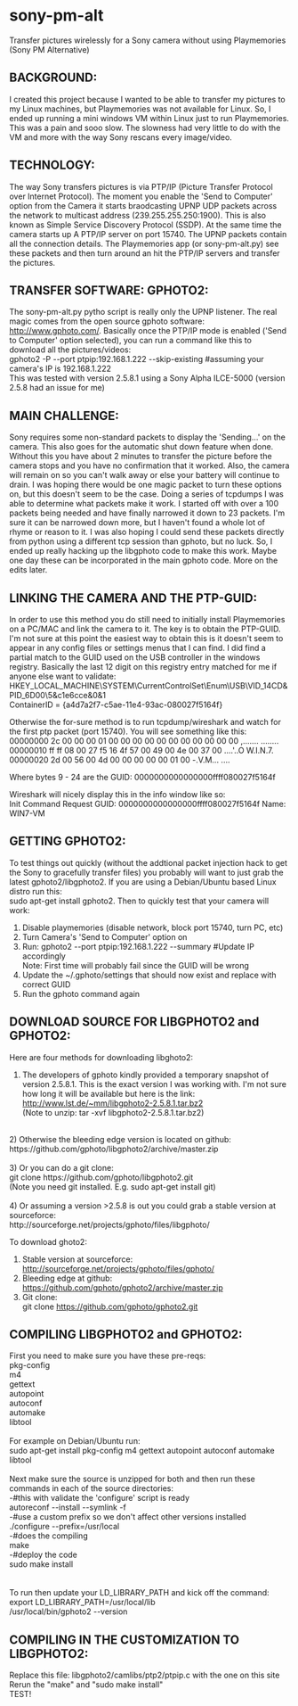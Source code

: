 # sony-pm-alt
Transfer pictures wirelessly for a Sony camera without using Playmemories (Sony PM Alternative)

BACKGROUND:
-----------------------------------------------------------------
I created this project because I wanted to be able to transfer my pictures to my Linux machines, but Playmemories was not available for Linux.  So, I ended up running a mini windows VM within Linux just to run Playmemories.  This was a pain and sooo slow.  The slowness had very little to do with the VM and more with the way Sony rescans every image/video.

TECHNOLOGY:
-----------------------------------------------------------------
The way Sony transfers pictures is via PTP/IP (Picture Transfer Protocol over Internet Protocol).  The moment you enable the 'Send to Computer' option from the Camera it starts braodcasting UPNP UDP packets across the network to multicast address (239.255.255.250:1900).  This is also known as Simple Service Discovery Protocol (SSDP).  At the same time the camera starts up A PTP/IP server on port 15740.  The UPNP packets contain all the connection details.  The Playmemories app (or sony-pm-alt.py) see these packets and then turn around an hit the PTP/IP servers and transfer the pictures.

TRANSFER SOFTWARE: GPHOTO2:
-----------------------------------------------------------------
The sony-pm-alt.py pytho script is really only the UPNP listener.  The real magic comes from the open source gphoto software: http://www.gphoto.com/.  Basically once the PTP/IP mode is enabled ('Send to Computer' option selected), you can run a command like this to download all the pictures/videos: <br>
gphoto2 -P --port ptpip:192.168.1.222 --skip-existing   #assuming your camera's IP is 192.168.1.222 <br>
This was tested with version 2.5.8.1 using a Sony Alpha ILCE-5000  (version 2.5.8 had an issue for me) <br>

MAIN CHALLENGE:
-----------------------------------------------------------------
Sony requires some non-standard packets to display the 'Sending...' on the camera.  This also goes for the automatic shut down feature when done.  Without this you have about 2 minutes to transfer the picture before the camera stops and you have no confirmation that it worked.  Also, the camera will remain on so you can't walk away or else your battery will continue to drain.  I was hoping there would be one magic packet to turn these options on, but this doesn't seem to be the case.  Doing a series of tcpdumps I was able to determine what packets make it work.  I started off with over a 100 packets being needed and have finally narrowed it down to 23 packets.  I'm sure it can be narrowed down more, but I haven't found a whole lot of rhyme or reason to it.  I was also hoping I could send these packets directly from python using a different tcp session than gphoto, but no luck.  So, I ended up really hacking up the libgphoto code to make this work.  Maybe one day these can be incorporated in the main gphoto code.  More on the edits later.

LINKING THE CAMERA AND THE PTP-GUID:
-----------------------------------------------------------------
In order to use this method you do still need to initially install Playmemories on a PC/MAC and link the camera to it.  The key is to obtain the PTP-GUID.  I'm not sure at this point the easiest way to obtain this is it doesn't seem to appear in any config files or settings menus that I can find.  I did find a partial match to the GUID used on the USB controller in the windows registry.  Basically the last 12 digit on this registry entry matched for me if anyone else want to validate: <br>
HKEY_LOCAL_MACHINE\SYSTEM\CurrentControlSet\Enum\USB\VID_14CD&PID_6D00\5&c1e6cce&0&1 <br>
ContainerID = {a4d7a2f7-c5ae-11e4-93ac-080027f5164f}

Otherwise the for-sure method is to run tcpdump/wireshark and watch for the first ptp packet (port 15740).  You will see something like this: <br>
00000000  2c 00 00 00 01 00 00 00  00 00 00 00 00 00 00 00 ,....... ........ <br>
00000010  ff ff 08 00 27 f5 16 4f  57 00 49 00 4e 00 37 00 ....'..O W.I.N.7. <br>
00000020  2d 00 56 00 4d 00 00 00  00 00 01 00             -.V.M... .... <br>

Where bytes 9 - 24 are the GUID: 0000000000000000ffff080027f5164f <br>

Wireshark will nicely display this in the info window like so: <br>
Init Command Request GUID: 0000000000000000ffff080027f5164f Name: WIN7-VM <br>

GETTING GPHOTO2:
-------------------------------------------------------------------
To test things out quickly (without the addtional packet injection hack to get the Sony to gracefully transfer files) you probably will want to just grab the latest gphoto2/libgphoto2.  If you are using a Debian/Ubuntu based Linux distro run this: <br>
sudo apt-get install gphoto2.  Then to quickly test that your camera will work:<br>
1. Disable playmemories (disable network, block port 15740, turn PC, etc) <br>
2. Turn Camera's 'Send to Computer' option on <br>
3. Run: gphoto2 --port ptpip:192.168.1.222 --summary  #Update IP accordingly <br>
Note: First time will probably fail since the GUID will be wrong <br>
4. Update the ~/.gphoto/settings that should now exist and replace with correct GUID <br>
5. Run the gphoto command again <br>

DOWNLOAD SOURCE FOR LIBGPHOTO2 and GPHOTO2:
-------------------------------------------------------------------
Here are four methods for downloading libghoto2:
1) The developers of gphoto kindly provided a temporary snapshot of version 2.5.8.1.  This is the exact version I was working with.  I'm not sure how long it will be available but here is the link: <br>
  http://www.lst.de/~mm/libgphoto2-2.5.8.1.tar.bz2 <br>
  (Note to unzip: tar -xvf libgphoto2-2.5.8.1.tar.bz2) <br>
  <br>
2) Otherwise the bleeding edge version is located on github: https://github.com/gphoto/libgphoto2/archive/master.zip <br>
  <br>
3) Or you can do a git clone: <br>
  git clone https://github.com/gphoto/libgphoto2.git <br>
  (Note you need git installed.  E.g. sudo apt-get install git) <br>
  <br>
4) Or assuming a version >2.5.8 is out you could grab a stable version at sourceforce: <br>    
  http://sourceforge.net/projects/gphoto/files/libgphoto/ <br>

To download ghoto2: <br>
1) Stable version at sourceforce: <br> 
  http://sourceforge.net/projects/gphoto/files/gphoto/ <br>
2) Bleeding edge at github: <br>
  https://github.com/gphoto/gphoto2/archive/master.zip <br>
3) Git clone: <br>
  git clone https://github.com/gphoto/gphoto2.git <br>


COMPILING LIBGPHOTO2 and GPHOTO2:
--------------------------------------------------------------------
First you need to make sure you have these pre-reqs: <br>
pkg-config <br>
m4 <br>
gettext <br>
autopoint <br>
autoconf <br>
automake <br>
libtool <br>
 <br>
For example on Debian/Ubuntu run: <br>
sudo apt-get install pkg-config m4 gettext autopoint autoconf automake libtool <br>
 <br>
Next make sure the source is unzipped for both and then run these commands in each of the source directories: <br>
-#this with validate the 'configure' script is ready <br>
 autoreconf --install --symlink -f  <br>
-#use a custom prefix so we don't affect other versions installed <br>
 ./configure --prefix=/usr/local   <br>
-#does the compiling <br>
 make            <br>
-#deploy the code <br>
 sudo make install      <br>                
 <br>
To run then update your LD_LIBRARY_PATH and kick off the command: <br>
export LD_LIBRARY_PATH=/usr/local/lib <br>
/usr/local/bin/gphoto2 --version <br>

COMPILING IN THE CUSTOMIZATION TO LIBGPHOTO2:
--------------------------------------------------------------------
Replace this file:  libgphoto2/camlibs/ptp2/ptpip.c with the one on this site <br>
Rerun the "make" and "sudo make install" <br>
TEST! <br>

